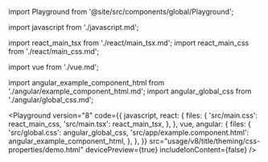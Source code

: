 import Playground from '@site/src/components/global/Playground';

import javascript from './javascript.md';

import react_main_tsx from './react/main_tsx.md';
import react_main_css from './react/main_css.md';

import vue from './vue.md';

import angular_example_component_html from './angular/example_component_html.md';
import angular_global_css from './angular/global_css.md';

<Playground
  version="8"
  code={{
    javascript,
    react: {
      files: {
        'src/main.css': react_main_css,
        'src/main.tsx': react_main_tsx,
      },
    },
    vue,
    angular: {
      files: {
        'src/global.css': angular_global_css,
        'src/app/example.component.html': angular_example_component_html,
      },
    },
  }}
  src="usage/v8/title/theming/css-properties/demo.html"
  devicePreview={true}
  includeIonContent={false}
/>
